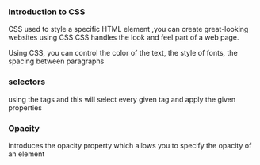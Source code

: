 ### Introduction to CSS


CSS used to style a specific HTML element ,you can create great-looking websites using CSS
CSS handles the look and feel part of a web page.

Using CSS, you can control the color of the text, the style of fonts,
the spacing between paragraphs

### selectors
using the tags and this will select every given tag and apply the given properties


### Opacity

introduces the opacity property which allows you to specify the opacity of an element 

